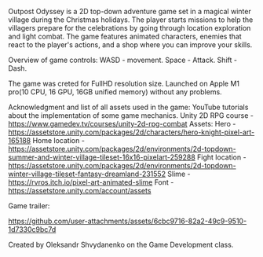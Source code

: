 Outpost Odyssey is a 2D top-down adventure game set in a magical winter village during the Christmas holidays. The player starts missions to help the villagers prepare for the celebrations by going through location exploration and light combat. The game features animated characters, enemies that react to the player's actions, and a shop where you can improve your skills.

Overview of game controls:
WASD - movement. Space - Attack. Shift - Dash. 

The game was creted for FullHD resolution size. Launched on Apple M1 pro(10 CPU, 16 GPU, 16GB unified memory) without any problems.

Acknowledgment and list of all assets used in the game:
YouTube tutorials about the implementation of some game mechanics.
Unity 2D RPG course - https://www.gamedev.tv/courses/unity-2d-rpg-combat
Assets:
Hero - https://assetstore.unity.com/packages/2d/characters/hero-knight-pixel-art-165188
Home location - https://assetstore.unity.com/packages/2d/environments/2d-topdown-summer-and-winter-village-tileset-16x16-pixelart-259288
Fight location - https://assetstore.unity.com/packages/2d/environments/2d-topdown-winter-village-tileset-fantasy-dreamland-231552
Slime - https://rvros.itch.io/pixel-art-animated-slime
Font - https://assetstore.unity.com/account/assets

Game trailer:

https://github.com/user-attachments/assets/6cbc9716-82a2-49c9-9510-1d7330c9bc7d

Created by Oleksandr Shvydanenko on the Game Development class.


